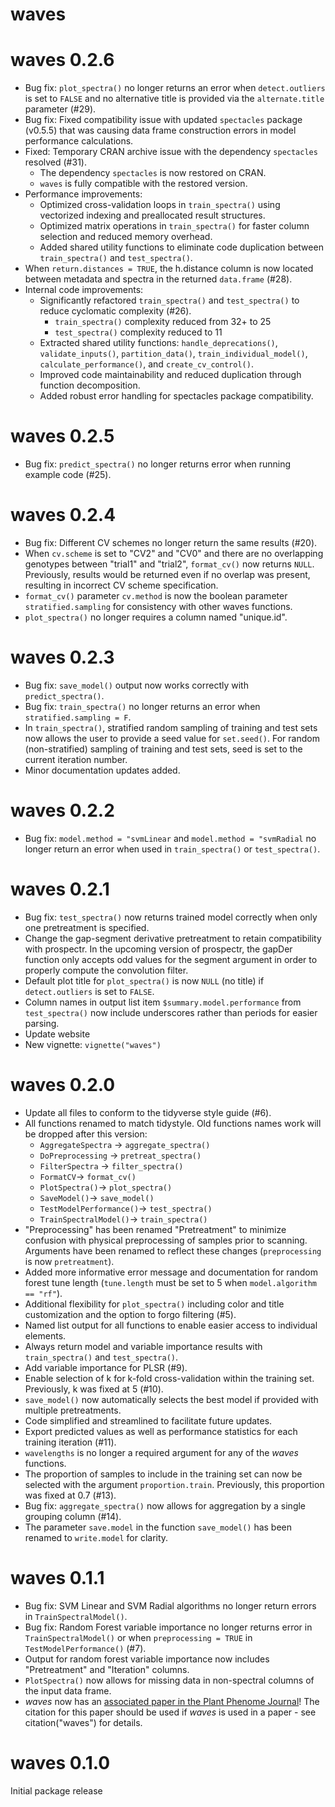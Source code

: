 # waves

# waves 0.2.6

* Bug fix: `plot_spectra()` no longer returns an error when `detect.outliers` is set to `FALSE` and no alternative title is provided via the `alternate.title` parameter (#29).
* Bug fix: Fixed compatibility issue with updated `spectacles` package (v0.5.5) that was causing data frame construction errors in model performance calculations.
* Fixed: Temporary CRAN archive issue with the dependency `spectacles` resolved (#31). 
  - The dependency `spectacles` is now restored on CRAN.
  - `waves` is fully compatible with the restored version.
* Performance improvements: 
  - Optimized cross-validation loops in `train_spectra()` using vectorized indexing and preallocated result structures.
  - Optimized matrix operations in `train_spectra()` for faster column selection and reduced memory overhead.
  - Added shared utility functions to eliminate code duplication between `train_spectra()` and `test_spectra()`.
* When `return.distances = TRUE`, the h.distance column is now located between metadata and spectra in the returned `data.frame` (#28).
* Internal code improvements:
  - Significantly refactored `train_spectra()` and `test_spectra()` to reduce cyclomatic complexity (#26).
    - `train_spectra()` complexity reduced from 32+ to 25
    - `test_spectra()` complexity reduced to 11
  - Extracted shared utility functions: `handle_deprecations()`, `validate_inputs()`, `partition_data()`, `train_individual_model()`, `calculate_performance()`, and `create_cv_control()`.
  - Improved code maintainability and reduced duplication through function decomposition.
  - Added robust error handling for spectacles package compatibility.

# waves 0.2.5

* Bug fix: `predict_spectra()` no longer returns error when running example code (#25).


# waves 0.2.4

* Bug fix: Different CV schemes no longer return the same results (#20).
* When `cv.scheme` is set to "CV2" and "CV0" and there are no overlapping genotypes between "trial1" and "trial2", `format_cv()` now returns `NULL`. Previously, results would be returned even if no overlap was present, resulting in incorrect CV scheme specification.
* `format_cv()` parameter `cv.method` is now the boolean parameter `stratified.sampling` for consistency with other waves functions. 
* `plot_spectra()` no longer requires a column named "unique.id".


# waves 0.2.3

* Bug fix: `save_model()` output now works correctly with `predict_spectra()`.
* Bug fix: `train_spectra()` no longer returns an error when `stratified.sampling = F`.
* In `train_spectra()`, stratified random sampling of training and test sets now allows the user to provide a seed value for `set.seed()`. For random (non-stratified) sampling of training and test sets, seed is set to the current iteration number.
* Minor documentation updates added.


# waves 0.2.2

* Bug fix: `model.method = "svmLinear` and `model.method = "svmRadial` no longer return an error when used in `train_spectra()` or `test_spectra()`.


# waves 0.2.1

* Bug fix: `test_spectra()` now returns trained model correctly when only one pretreatment is specified.
* Change the gap-segment derivative pretreatment to retain compatibility with prospectr. In the upcoming version of prospectr, the gapDer function only accepts odd values for the segment argument in order to properly compute the convolution filter.
* Default plot title for `plot_spectra()` is now `NULL` (no title) if `detect.outliers` is set to `FALSE`.
* Column names in output list item `$summary.model.performance` from `test_spectra()` now include underscores rather than periods for easier parsing.
* Update website
* New vignette: `vignette("waves")`


# waves 0.2.0

* Update all files to conform to the tidyverse style guide (#6).
* All functions renamed to match tidystyle. Old functions names work will be dropped after this version: 
    - `AggregateSpectra` -> `aggregate_spectra()`
    - `DoPreprocessing` -> `pretreat_spectra()`
    - `FilterSpectra` -> `filter_spectra()`
    - `FormatCV`-> `format_cv()`
    - `PlotSpectra()`-> `plot_spectra()`
    - `SaveModel()`-> `save_model()`
    - `TestModelPerformance()`-> `test_spectra()`
    - `TrainSpectralModel()`-> `train_spectra()`
* "Preprocessing" has been renamed "Pretreatment" to minimize confusion with physical preprocessing of samples prior to scanning. Arguments have been renamed to reflect these changes (`preprocessing` is now `pretreatment`).
* Added more informative error message and documentation for random forest tune length (`tune.length` must be set to 5 when `model.algorithm == "rf"`).
* Additional flexibility for `plot_spectra()` including color and title customization and the option to forgo filtering (#5).
* Named list output for all functions to enable easier access to individual elements.
* Always return model and variable importance results with `train_spectra()` and `test_spectra()`.
* Add variable importance for PLSR (#9).
* Enable selection of k for k-fold cross-validation within the training set. Previously, k was fixed at 5 (#10).
* `save_model()` now automatically selects the best model if provided with multiple pretreatments.
* Code simplified and streamlined to facilitate future updates.
* Export predicted values as well as performance statistics for each training iteration (#11).
* `wavelengths` is no longer a required argument for any of the *waves* functions.
* The proportion of samples to include in the training set can now be selected with the argument `proportion.train`. Previously, this proportion was fixed at 0.7 (#13).
* Bug fix: `aggregate_spectra()` now allows for aggregation by a single grouping column (#14).
* The parameter `save.model` in the function `save_model()` has been renamed to `write.model` for clarity.


# waves 0.1.1

* Bug fix: SVM Linear and SVM Radial algorithms no longer return errors in `TrainSpectralModel()`.
* Bug fix: Random Forest variable importance no longer returns error in `TrainSpectralModel()` or when `preprocessing = TRUE` in `TestModelPerformance()` (#7). 
* Output for random forest variable importance now includes "Pretreatment" and "Iteration" columns.
* `PlotSpectra()` now allows for missing data in non-spectral columns of the input data frame.
* *waves* now has an [associated paper in the Plant Phenome Journal](https://doi.org/10.1002/ppj2.20012)! The citation for this paper should be used if *waves* is used in a paper - see citation("waves") for details.

# waves 0.1.0

Initial package release
